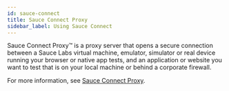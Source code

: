 ```yaml
---
id: sauce-connect
title: Sauce Connect Proxy
sidebar_label: Using Sauce Connect
---
```


Sauce Connect Proxy™ is a proxy server that opens a secure connection between a Sauce Labs virtual machine, emulator, simulator or real device running your browser or native app tests, and an application or website you want to test that is on your local machine or behind a corporate firewall.

For more information, see [Sauce Connect Proxy](https://wiki.saucelabs.com/pages/viewpage.action?pageId=48365718).
